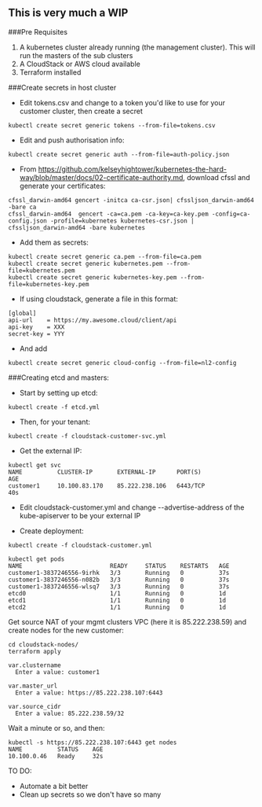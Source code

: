 ## This is very much a WIP

###Pre Requisites
1. A kubernetes cluster already running (the management cluster). This will run the masters of the sub clusters
2. A CloudStack or AWS cloud available
3. Terraform installed

###Create secrets in host cluster

- Edit tokens.csv and change to a token you'd like to use for your customer cluster, then create a secret

`kubectl create secret generic tokens --from-file=tokens.csv`

- Edit and push authorisation info:

`kubectl create secret generic auth --from-file=auth-policy.json`

- From https://github.com/kelseyhightower/kubernetes-the-hard-way/blob/master/docs/02-certificate-authority.md, download cfssl and generate your certificates:

```
cfssl_darwin-amd64 gencert -initca ca-csr.json| cfssljson_darwin-amd64 -bare ca
cfssl_darwin-amd64  gencert -ca=ca.pem -ca-key=ca-key.pem -config=ca-config.json -profile=kubernetes kubernetes-csr.json | cfssljson_darwin-amd64 -bare kubernetes
```

- Add them as secrets:

```
kubectl create secret generic ca.pem --from-file=ca.pem
kubectl create secret generic kubernetes.pem --from-file=kubernetes.pem
kubectl create secret generic kubernetes-key.pem --from-file=kubernetes-key.pem
```

- If using cloudstack, generate a file in this format:
```
[global]
api-url    = https://my.awesome.cloud/client/api
api-key    = XXX
secret-key = YYY
```

- And add

`kubectl create secret generic cloud-config --from-file=nl2-config`

###Creating etcd and masters:

- Start by setting up etcd:

`kubectl create -f etcd.yml`

- Then, for your tenant:

`kubectl create -f cloudstack-customer-svc.yml`

- Get the external IP:

```
kubectl get svc
NAME          CLUSTER-IP       EXTERNAL-IP      PORT(S)             AGE
customer1     10.100.83.170    85.222.238.106   6443/TCP            40s
```

- Edit cloudstack-customer.yml and change --advertise-address of the kube-apiserver to be your external IP

- Create deployment:

`kubectl create -f cloudstack-customer.yml`

```
kubectl get pods
NAME                         READY     STATUS    RESTARTS   AGE
customer1-3837246556-9irhk   3/3       Running   0          37s
customer1-3837246556-n082b   3/3       Running   0          37s
customer1-3837246556-wlsq7   3/3       Running   0          37s
etcd0                        1/1       Running   0          1d
etcd1                        1/1       Running   0          1d
etcd2                        1/1       Running   0          1d
```

Get source NAT of your mgmt clusters VPC (here it is 85.222.238.59) and create nodes for the new customer:

```
cd cloudstack-nodes/
terraform apply

var.clustername
  Enter a value: customer1

var.master_url
  Enter a value: https://85.222.238.107:6443

var.source_cidr
  Enter a value: 85.222.238.59/32
```

Wait a minute or so, and then:

```
kubectl -s https://85.222.238.107:6443 get nodes
NAME          STATUS    AGE
10.100.0.46   Ready     32s
```

TO DO:
- Automate a bit better
- Clean up secrets so we don't have so many
